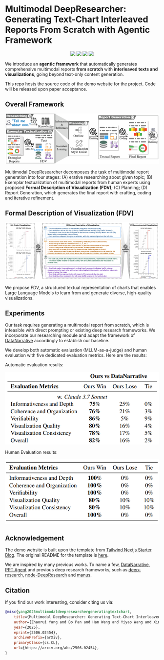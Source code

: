 # Multimodal DeepResearcher: Generating Text-Chart Interleaved Reports From Scratch with Agentic Framework

<p align="center">
  <a href="https://arxiv.org/abs/2506.02454/" target="_blank"><img src="https://img.shields.io/badge/arXiv-2506.02454-red"></a>
  <a href="https://rickyang1114.github.io/multimodal-deepresearcher/" target="_blank"><img src="https://img.shields.io/badge/Project-Page-brightgreen"></a>
  <a href="https://huggingface.co/papers/2506.02454" target="_blank"><img src="https://img.shields.io/badge/%F0%9F%A4%97%20Hugging%20Face-Daily Papers-red"></a>
  <a href="https://www.youtube.com/watch?v=zGYwByishW8" target="_blank"><img src="https://img.shields.io/badge/YouTube-red?logo=youtube&logoColor=white"></a> 
</p>

We introduce an **agentic framework** that automatically generates comprehensive multimodal reports **from scratch** with **interleaved texts and visualizations**, going beyond text-only content generation.

This repo hosts the source code of the demo website for the project. Code will be released upon paper acceptance.

## Overall Framework

![framework](./public/mdr/framework.png)

Multimodal DeepResearcher decomposes the task of multimodal report generation into four stages: (A) erative researching about given topic; (B) Exemplar textualization of multimodal reports from human experts using proposed **Formal Description of Visualization (FDV)**; (C) Planning; (D) Report Generation, which generates the final report with crafting, coding and iterative refinement.

## Formal Description of Visualization (FDV)

![Formal Description of Visualization](./public/mdr/fdv.png)

We propose FDV, a structured textual representation of charts that enables Large Language Models to learn from and generate diverse, high-quality visualizations.

## Experiments

Our task requires generating a multimodal report from scratch, which is infeasible with direct
prompting or existing deep research frameworks. We incorporate our researching module and adapt the framework of [DataNarrative](https://aclanthology.org/2024.emnlp-main.1073/) accordingly to establish our
baseline.

We develop both automatic evaluation (MLLM-as-a-judge) and human evaluation with five dedicated evaluation metrics. Here are the results:

Automatic evaluation results:

<p align="center">
  <img src="./public/mdr/exp-auto.png" alt="Automatic evaluation results" />
</p>

Human Evaluation results:

<p align="center">
  <img src="./public/mdr/exp-human.png" alt="Human evaluation results" />
</p>

## Acknowledgement

The demo website is built upon the template from [Tailwind Nextjs Starter Blog](https://github.com/timlrx/tailwind-nextjs-starter-blog). The original README for the template is [here](README-tailwind-started-blog.md).

We are inspired by many previous works. To name a few, [DataNarrative](https://github.com/saidul-islam98/DataNarrative), [PPT Agent](https://github.com/icip-cas/PPTAgent) and previous deep research frameworks, such as [deep-research](https://github.com/dzhng/deep-research), [node-DeepResearch](https://github.com/jina-ai/) and [manus](https://manus.im/).

## Citation

If you find our work interesting, consider citing us via:

```bibtex
@misc{yang2025multimodaldeepresearchergeneratingtextchart,
    title={Multimodal DeepResearcher: Generating Text-Chart Interleaved Reports From Scratch with Agentic Framework},
    author={Zhaorui Yang and Bo Pan and Han Wang and Yiyao Wang and Xingyu Liu and Minfeng Zhu and Bo Zhang and Wei Chen},
    year={2025},
    eprint={2506.02454},
    archivePrefix={arXiv},
    primaryClass={cs.CL},
    url={https://arxiv.org/abs/2506.02454},
}
```

